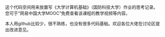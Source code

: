 这个代码空间用来放置写《大学计算机基础》（国防科技大学）作业的思考记录。您可于“网易中国大学MOOC”免费查看该课程的教学视频等内容。

本人用github比较少，很不熟练，也没有很多代码基础。欢迎各位大佬在讨论区提出改进意见。
